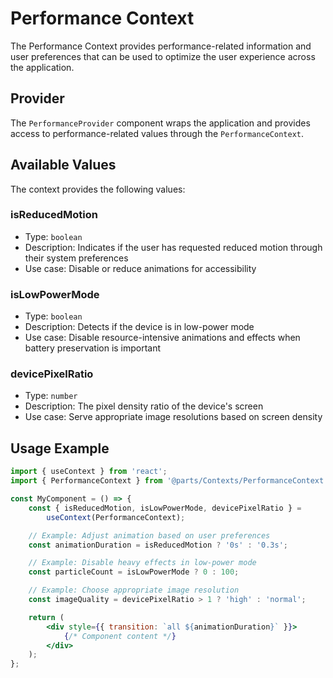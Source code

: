 # Performance Context

The Performance Context provides performance-related information and user preferences that can be used to optimize the user experience across the application.

## Provider

The `PerformanceProvider` component wraps the application and provides access to performance-related values through the `PerformanceContext`.

## Available Values

The context provides the following values:

### isReducedMotion

- Type: `boolean`
- Description: Indicates if the user has requested reduced motion through their system preferences
- Use case: Disable or reduce animations for accessibility

### isLowPowerMode

- Type: `boolean`
- Description: Detects if the device is in low-power mode
- Use case: Disable resource-intensive animations and effects when battery preservation is important

### devicePixelRatio

- Type: `number`
- Description: The pixel density ratio of the device's screen
- Use case: Serve appropriate image resolutions based on screen density

## Usage Example

```jsx
import { useContext } from 'react';
import { PerformanceContext } from '@parts/Contexts/PerformanceContext';

const MyComponent = () => {
	const { isReducedMotion, isLowPowerMode, devicePixelRatio } =
		useContext(PerformanceContext);

	// Example: Adjust animation based on user preferences
	const animationDuration = isReducedMotion ? '0s' : '0.3s';

	// Example: Disable heavy effects in low-power mode
	const particleCount = isLowPowerMode ? 0 : 100;

	// Example: Choose appropriate image resolution
	const imageQuality = devicePixelRatio > 1 ? 'high' : 'normal';

	return (
		<div style={{ transition: `all ${animationDuration}` }}>
			{/* Component content */}
		</div>
	);
};
```
